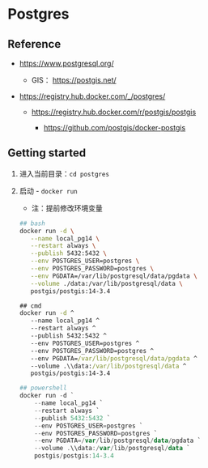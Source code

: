 # Postgres

## Reference

* https://www.postgresql.org/
  
  * GIS：  https://postgis.net/
  
* https://registry.hub.docker.com/_/postgres/
  
  * https://registry.hub.docker.com/r/postgis/postgis
  
    * https://github.com/postgis/docker-postgis

## Getting started

1. 进入当前目录：```cd postgres```

2. 启动 - ```docker run```
   * 注：提前修改环境变量

   ```bash
   ## bash
   docker run -d \
      --name local_pg14 \
      --restart always \
      --publish 5432:5432 \
      --env POSTGRES_USER=postgres \
      --env POSTGRES_PASSWORD=postgres \
      --env PGDATA=/var/lib/postgresql/data/pgdata \
      --volume ./data:/var/lib/postgresql/data \
      postgis/postgis:14-3.4
   ```
   ```cmd
   ## cmd
   docker run -d ^
      --name local_pg14 ^
      --restart always ^
      --publish 5432:5432 ^
      --env POSTGRES_USER=postgres ^
      --env POSTGRES_PASSWORD=postgres ^
      --env PGDATA=/var/lib/postgresql/data/pgdata ^
      --volume .\\data:/var/lib/postgresql/data ^
      postgis/postgis:14-3.4
   ```
   ```powershell
   ## powershell
   docker run -d `
       --name local_pg14 `
       --restart always `
       --publish 5432:5432 `
       --env POSTGRES_USER=postgres `
       --env POSTGRES_PASSWORD=postgres `
       --env PGDATA=/var/lib/postgresql/data/pgdata `
       --volume .\\data:/var/lib/postgresql/data `
       postgis/postgis:14-3.4
    ```